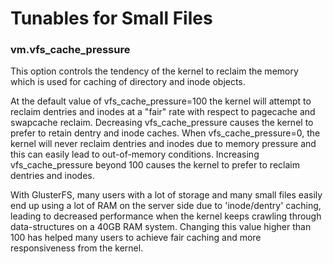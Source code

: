 # Tunables for Small Files

### vm.vfs_cache_pressure

This option controls the tendency of the kernel to reclaim the memory which is used for caching of directory and inode objects.

At the default value of vfs_cache_pressure=100 the kernel will attempt to reclaim dentries and inodes at a "fair" rate with respect to pagecache and swapcache reclaim. Decreasing vfs_cache_pressure causes the kernel to prefer to retain dentry and inode caches. When vfs_cache_pressure=0, the kernel will never reclaim dentries and inodes due to memory pressure and this can easily lead to out-of-memory conditions. Increasing vfs_cache_pressure beyond 100 causes the kernel to prefer to reclaim dentries and inodes.

With GlusterFS, many users with a lot of storage and many small files easily end up using a lot of RAM on the server side due to 'inode/dentry' caching, leading to decreased performance when the kernel keeps crawling through data-structures on a 40GB RAM system. Changing this value higher than 100 has helped many users to achieve fair caching and more responsiveness from the kernel.